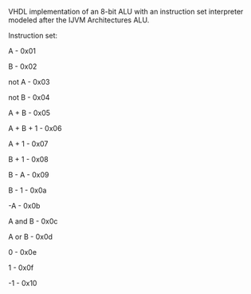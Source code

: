 VHDL implementation of an 8-bit ALU with an instruction set interpreter modeled after the IJVM Architectures ALU.




Instruction set:

A          - 0x01

B          - 0x02

not A      - 0x03

not B      - 0x04

A + B      - 0x05

A + B + 1  - 0x06

A + 1      - 0x07

B + 1      - 0x08

B - A      - 0x09

B - 1      - 0x0a

-A         - 0x0b

A and B    - 0x0c

A or B     - 0x0d

0          - 0x0e

1          - 0x0f

-1         - 0x10

